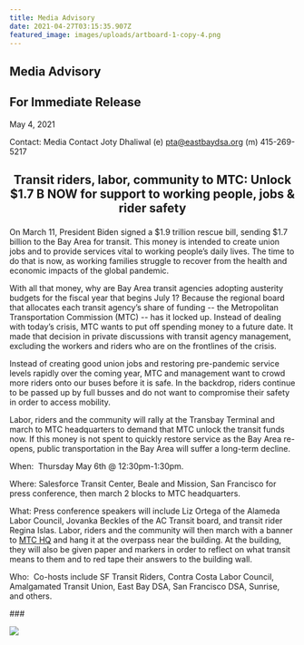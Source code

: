 ```yaml
---
title: Media Advisory
date: 2021-04-27T03:15:35.907Z
featured_image: images/uploads/artboard-1-copy-4.png
---
```

<!--StartFragment-->

## Media Advisory

## For Immediate Release

May 4, 2021

Contact: Media Contact Joty Dhaliwal (e) [pta@eastbaydsa.org](mailto:pta@eastbaydsa.org) (m) 415-269-5217

## <p style="text-align: center;">Transit riders, labor, community to MTC: Unlock $1.7 B NOW for support to working people, jobs & rider safety</p>



On March 11, President Biden signed a $1.9 trillion rescue bill, sending $1.7 billion to the Bay Area for transit. This money is intended to create union jobs and to provide services vital to working people’s daily lives. The time to do that is now, as working families struggle to recover from the health and economic impacts of the global pandemic.

With all that money, why are Bay Area transit agencies adopting austerity budgets for the fiscal year that begins July 1? Because the regional board that allocates each transit agency’s share of funding -- the Metropolitan Transportation Commission (MTC) -- has it locked up. Instead of dealing with today’s crisis, MTC wants to put off spending money to a future date. It made that decision in private discussions with transit agency management, excluding the workers and riders who are on the frontlines of the crisis.

Instead of creating good union jobs and restoring pre-pandemic service levels rapidly over the coming year, MTC and management want to crowd more riders onto our buses before it is safe. In the backdrop, riders continue to be passed up by full busses and do not want to compromise their safety in order to access mobility.

Labor, riders and the community will rally at the Transbay Terminal and march to MTC headquarters to demand that MTC unlock the transit funds now. If this money is not spent to quickly restore service as the Bay Area re-opens, public transportation in the Bay Area will suffer a long-term decline.

When:  Thursday May 6th @ 12:30pm-1:30pm. 

Where: Salesforce Transit Center, Beale and Mission, San Francisco for press conference, then march 2 blocks to MTC headquarters.

What: Press conference speakers will include Liz Ortega of the Alameda Labor Council, Jovanka Beckles of the AC Transit board, and transit rider Regina Islas. Labor, riders and the community will then march with a banner to [MTC HQ](https://www.google.com/maps/@37.7879997,-122.3919422,3a,75y,124.88h,82.44t/data=!3m7!1e1!3m5!1s8tOyoZhjCby23sZm83HkdQ!2e0!6shttps:%2F%2Fstreetviewpixels-pa.googleapis.com%2Fv1%2Fthumbnail%3Fpanoid%3D8tOyoZhjCby23sZm83HkdQ%26cb_client%3Dmaps_sv.tactile.gps%26w%3D203%26h%3D100%26yaw%3D224.81616%26pitch%3D0%26thumbfov%3D100!7i16384!8i8192) and hang it at the overpass near the building. At the building, they will also be given paper and markers in order to reflect on what transit means to them and to red tape their answers to the building wall.

Who:  Co-hosts include SF Transit Riders, Contra Costa Labor Council, Amalgamated Transit Union, East Bay DSA, San Francisco DSA, Sunrise, and others.

\###

<!--EndFragment-->

![](images/uploads/hey-mtc-event-flyer.png)